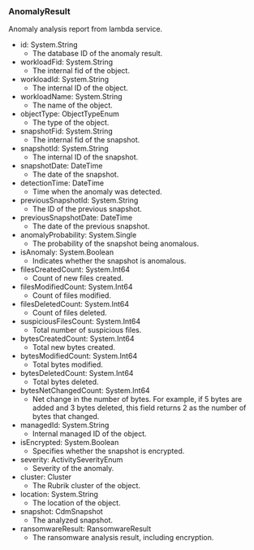 ### AnomalyResult
Anomaly analysis report from lambda service.

- id: System.String
  - The database ID of the anomaly result.
- workloadFid: System.String
  - The internal fid of the object.
- workloadId: System.String
  - The internal ID of the object.
- workloadName: System.String
  - The name of the object.
- objectType: ObjectTypeEnum
  - The type of the object.
- snapshotFid: System.String
  - The internal fid of the snapshot.
- snapshotId: System.String
  - The internal ID of the snapshot.
- snapshotDate: DateTime
  - The date of the snapshot.
- detectionTime: DateTime
  - Time when the anomaly was detected.
- previousSnapshotId: System.String
  - The ID of the previous snapshot.
- previousSnapshotDate: DateTime
  - The date of the previous snapshot.
- anomalyProbability: System.Single
  - The probability of the snapshot being anomalous.
- isAnomaly: System.Boolean
  - Indicates whether the snapshot is anomalous.
- filesCreatedCount: System.Int64
  - Count of new files created.
- filesModifiedCount: System.Int64
  - Count of files modified.
- filesDeletedCount: System.Int64
  - Count of files deleted.
- suspiciousFilesCount: System.Int64
  - Total number of suspicious files.
- bytesCreatedCount: System.Int64
  - Total new bytes created.
- bytesModifiedCount: System.Int64
  - Total bytes modified.
- bytesDeletedCount: System.Int64
  - Total bytes deleted.
- bytesNetChangedCount: System.Int64
  - Net change in the number of bytes. For example, if 5 bytes are added and 3 bytes deleted, this field returns 2 as the number of bytes that changed.
- managedId: System.String
  - Internal managed ID of the object.
- isEncrypted: System.Boolean
  - Specifies whether the snapshot is encrypted.
- severity: ActivitySeverityEnum
  - Severity of the anomaly.
- cluster: Cluster
  - The Rubrik cluster of the object.
- location: System.String
  - The location of the object.
- snapshot: CdmSnapshot
  - The analyzed snapshot.
- ransomwareResult: RansomwareResult
  - The ransomware analysis result, including encryption.
